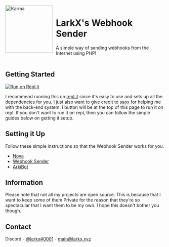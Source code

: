 <img width="150" height="150" align="left" style="float: left; margin: 0 10px 0 0;" alt="Karma" src="https://media.discordapp.net/attachments/763790641041637436/810624344153391144/larkpcz1.png?width=540&height=540"> 

# LarkX's Webhook Sender

  <p align="left">
    A simple way of sending webhooks from the Internet using PHP!
    <br />
    <br />
  </p>
</p>


## Getting Started
[![Run on Repl.it](https://repl.it/badge/github/kognise/repl.it-mobile)](https://repl.it/github/kognise/repl.it-mobile)

I recommend running this on [repl.it](https://repl.it) since it's easy to use and sets up all the dependencies for you. I just also want to give credit to [saox](https://github.com/saousername) for helping me with the back-end system. I button will be at the top of this page to run it on repl. If you don't want to run it on repl, then you can follow the simple guides below on getting it setup.

## Setting it Up

Follow these simple instructions so that the Webhook Sender works for you.
* [Nova](https://nova.larkx.xyz/)
* [Webhook Sender](https://webhook.larkx.xyz/)
* [ArkiBot](https://larkx.xyz/)



## Information

Please note that not all my projects are open source. This is because that I want to keep some of them Private for the reason that they're so spectacular that I want them to be my own. I hope this doesn't bother you though. 


## Contact

Discord - [@larkx#0001](https://discord.bio/p/larkx) - main@larkx.xyz
